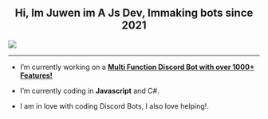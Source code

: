 ## <div align="center">Hi, Im Juwen im A Js Dev, Immaking bots since 2021</div>  

![](https://discord.c99.nl/widget/theme-5/980859238630948886.png)  

***

- I’m currently working on a [**Multi Function Discord Bot with over 1000+ Features!**](https://milrato.milrato.dev)
  

- I’m currently coding in **Javascript** and C#.  
  

- I am in love with coding Discord Bots, I also love helping!.
  
<br/>
